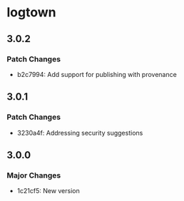 # logtown

## 3.0.2

### Patch Changes

- b2c7994: Add support for publishing with provenance

## 3.0.1

### Patch Changes

- 3230a4f: Addressing security suggestions

## 3.0.0

### Major Changes

- 1c21cf5: New version

